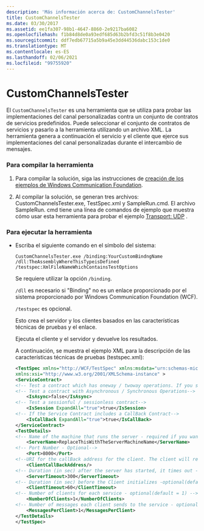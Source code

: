 ```yaml
---
description: 'Más información acerca de: CustomChannelsTester'
title: CustomChannelsTester
ms.date: 03/30/2017
ms.assetid: ee1fa307-98b1-4647-8860-2e9217ba6082
ms.openlocfilehash: f1b84d8de0a93edf685d63b2bfd3c51f8b3e0420
ms.sourcegitcommit: ddf7edb67715a5b9a45e3dd44536dabc153c1de0
ms.translationtype: MT
ms.contentlocale: es-ES
ms.lasthandoff: 02/06/2021
ms.locfileid: "99755920"
---
```

# <a name="customchannelstester"></a>CustomChannelsTester

El `CustomChannelsTester` es una herramienta que se utiliza para probar las implementaciones del canal personalizadas contra un conjunto de contratos de servicios predefinidos. Puede seleccionar el conjunto de contratos de servicios y pasarlo a la herramienta utilizando un archivo XML. La herramienta genera a continuación el servicio y el cliente que ejerce sus implementaciones del canal personalizadas durante el intercambio de mensajes.  
  
### <a name="to-build-the-tool"></a>Para compilar la herramienta  
  
1. Para compilar la solución, siga las instrucciones de [creación de los ejemplos de Windows Communication Foundation](building-the-samples.md).  
  
2. Al compilar la solución, se generan tres archivos: CustomChannelsTester.exe, TestSpec.xml y SampleRun.cmd. El archivo SampleRun. cmd tiene una línea de comandos de ejemplo que muestra cómo usar esta herramienta para probar el ejemplo [Transport: UDP](transport-udp.md) .  
  
### <a name="to-run-the-tool"></a>Para ejecutar la herramienta  
  
- Escriba el siguiente comando en el símbolo del sistema:  
  
    ```console  
    CustomChannelsTester.exe /binding:YourCustomBindngName /dll:TheAssemblyWhereThisTypeisDefined /testspec:XmlFileNameWhichContainsTestOptions  
    ```  
  
     Se requiere utilizar la opción `/binding`.  
  
     `/dll` es necesario si "Binding" no es un enlace proporcionado por el sistema proporcionado por Windows Communication Foundation (WCF).  
  
     `/testspec` es opcional.  
  
     Esto crea el servidor y los clientes basados en las características técnicas de pruebas y el enlace.  
  
     Ejecuta el cliente y el servidor y devuelve los resultados.  
  
     A continuación, se muestra el ejemplo XML para la descripción de las características técnicas de pruebas (testspec.xml):  
  
    ```xml  
    <TestSpec xmlns="http://WCF/TestSpec" xmlns:msdata="urn:schemas-microsoft-com:xml-msdata"
    xmlns:xsi="http://www.w3.org/2001/XMLSchema-instance" >  
    <ServiceContract>  
    <!-- Test a contract which has oneway / twoway operations. If you set ExpandAll = true, both types of contracts are tested -->    <IsOneWay ExpandAll="true">true</IsOneWay>  
    <!-- Test a contract with Asynchronous / Synchronous Operations-->  
        <IsAsync>false</IsAsync>
    <!-- Test a sessionful / sessionless contract-->
        <IsSession ExpandAll="true">true</IsSession>  
    <!-- If the Service Contract includes a CallBack Contract-->
        <IsCallBack ExpandAll="true">true</IsCallBack>  
    </ServiceContract>  
    <TestDetails>  
    <!-- Name of the machine that runs the server - required if you want to run the test crossmachine-->  
        <ServerName>ReplaceThisWithTheServerMachineName</ServerName>  
    <!-- Port Number - Optional-->  
        <Port>8000</Port>  
    <!--URI for the callBack address for the client. The client will receive the messages from the server on this address in case of a CallBack Contract-->  
        <ClientCallBackAddress/>
    <!-- Duration (in sec) after the server has started, it times out - optional(default = 300sec) -->  
        <ServerTimeout>300</ServerTimeout>  
    <!-- Duration (in sec) before the Client initializes -optional(default = 60sec) -->  
        <ClientTimeout>60</ClientTimeout>  
    <!-- Number of clients for each service - optional(default = 1) -->  
        <NumberOfClients>1</NumberOfClients>  
    <!-- Number of messages each client sends to the service - optional(default = 1) -->  
        <MessagesPerClient>1</MessagesPerClient>  
    </TestDetails>  
    </TestSpec>  
    ```  
